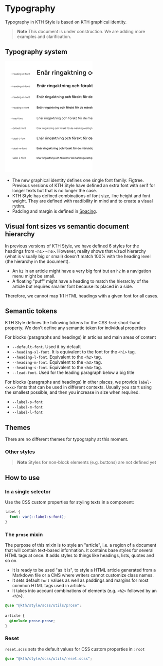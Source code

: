 # Typography

Typography in KTH Style is based on KTH graphical identity.

> **Note**
> This document is under construction. We are adding more examples and clarification.

## Typography system

![](../../../images/typography-all-fonts.png)

- The new graphical identity defines one single font family: Figtree. Previous versions of KTH Style have defined an extra font with serif for longer texts but that is no longer the case.
- KTH Style has defined combinations of font size, line height and font weight. They are defined with readibility in mind and to create a visual rythm.
- Padding and margin is defined in [Spacing](./spacing.md).

## Visual font sizes vs semantic document hierarchy

In previous versions of KTH Style, we have defined 6 styles for the headings from `<h1>-<h6>`. However, reality shows that _visual_ hierarchy (what is visually big or small) doesn't match 100% with the heading level (the hierarchy in the document).

- An `h2` in an article might have a very big font but an `h2` in a navigation menu might be small.
- A floating "puff" might have a heading to match the hierarchy of the article but requires smaller font because its placed in a side.

Therefore, we cannot map 1:1 HTML headings with a given font for all cases.

## Semantic tokens

KTH Style defines the following tokens for the CSS `font` short-hand property. We don't define any semantic token for individual properties

For blocks (paragraphs and headings) in articles and main areas of content

- `--default-font`. Used it by default
- `--heading-xl-font`. It is equivalent to the font for the `<h1>` tag.
- `--heading-l-font`. Equivalent to the `<h2>` tag.
- `--heading-m-font`. Equivalent to the `<h3>` tag.
- `--heading-s-font`. Equivalent to the `<h4>` tag.
- `--lead-font`. Used for the leading paragraph below a big title

For blocks (paragraphs and headings) in other places, we provide `label-<xxx>` fonts that can be used in different contexts. Usually you start using the smallest possible, and then you increase in size when required.

- `--label-s-font`
- `--label-m-font`
- `--label-l-font`

## Themes

There are no different themes for typography at this moment.

### Other styles

> **Note**
> Styles for non-block elements (e.g. buttons) are not defined yet

## How to use

### In a single selector

Use the CSS custom properties for styling texts in a component:

```scss
label {
  font: var(--label-s-font);
}
```

### The `prose` mixin

The purpose of this mixin is to style an "article", i.e. a region of a document that will contain text-based information. It contains base styles for several HTML tags at once. It adds styles to things like headings, lists, quotes and so on.

- It is ready to be used "as it is", to style a HTML article generated from a Markdown file or a CMS where writers cannot customize class names.
- It sets default `font` values as well as paddings and margins for most common HTML tags used in articles.
- It takes into account combinations of elements (e.g. `<h2>` followed by an `<h3>`).

```scss
@use "@kth/style/scss/utils/prose";

article {
  @include prose.prose;
}
```

### Reset

`reset.scss` sets the default values for CSS custom properties in `:root`

```scss
@use "@kth/style/scss/utils/reset.scss";
```
